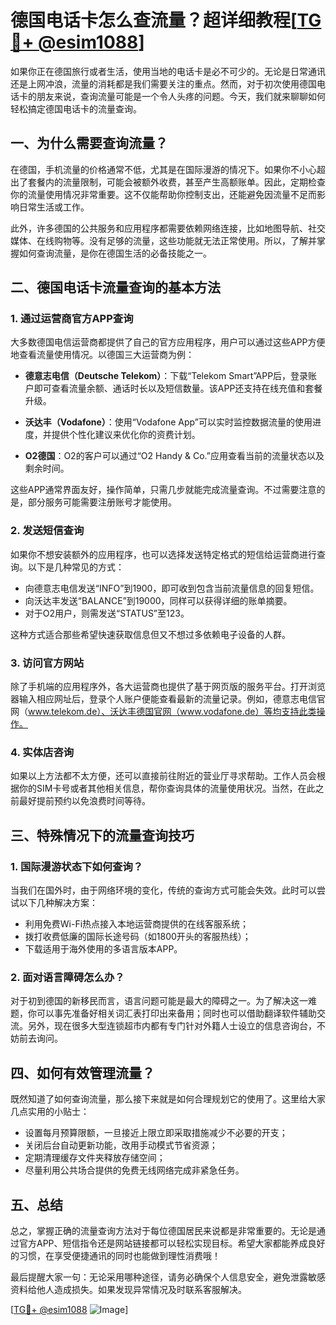 # 德国电话卡怎么查流量？超详细教程[[TG💪+ @esim1088](https://t.me/s/esim1088)]

如果你正在德国旅行或者生活，使用当地的电话卡是必不可少的。无论是日常通讯还是上网冲浪，流量的消耗都是我们需要关注的重点。然而，对于初次使用德国电话卡的朋友来说，查询流量可能是一个令人头疼的问题。今天，我们就来聊聊如何轻松搞定德国电话卡的流量查询。

## 一、为什么需要查询流量？

在德国，手机流量的价格通常不低，尤其是在国际漫游的情况下。如果你不小心超出了套餐内的流量限制，可能会被额外收费，甚至产生高额账单。因此，定期检查你的流量使用情况非常重要。这不仅能帮助你控制支出，还能避免因流量不足而影响日常生活或工作。

此外，许多德国的公共服务和应用程序都需要依赖网络连接，比如地图导航、社交媒体、在线购物等。没有足够的流量，这些功能就无法正常使用。所以，了解并掌握如何查询流量，是你在德国生活的必备技能之一。

## 二、德国电话卡流量查询的基本方法

### 1. 通过运营商官方APP查询

大多数德国电信运营商都提供了自己的官方应用程序，用户可以通过这些APP方便地查看流量使用情况。以德国三大运营商为例：

- **德意志电信（Deutsche Telekom）**：下载“Telekom Smart”APP后，登录账户即可查看流量余额、通话时长以及短信数量。该APP还支持在线充值和套餐升级。
  
- **沃达丰（Vodafone）**：使用“Vodafone App”可以实时监控数据流量的使用进度，并提供个性化建议来优化你的资费计划。

- **O2德国**：O2的客户可以通过“O2 Handy & Co.”应用查看当前的流量状态以及剩余时间。

这些APP通常界面友好，操作简单，只需几步就能完成流量查询。不过需要注意的是，部分服务可能需要注册账号才能使用。

### 2. 发送短信查询

如果你不想安装额外的应用程序，也可以选择发送特定格式的短信给运营商进行查询。以下是几种常见的方式：

- 向德意志电信发送“INFO”到1900，即可收到包含当前流量信息的回复短信。
- 向沃达丰发送“BALANCE”到19000，同样可以获得详细的账单摘要。
- 对于O2用户，则需发送“STATUS”至123。

这种方式适合那些希望快速获取信息但又不想过多依赖电子设备的人群。

### 3. 访问官方网站

除了手机端的应用程序外，各大运营商也提供了基于网页版的服务平台。打开浏览器输入相应网址后，登录个人账户便能查看最新的流量记录。例如，德意志电信官网（www.telekom.de）、沃达丰德国官网（www.vodafone.de）等均支持此类操作。

### 4. 实体店咨询

如果以上方法都不太方便，还可以直接前往附近的营业厅寻求帮助。工作人员会根据你的SIM卡号或者其他相关信息，帮你查询具体的流量使用状况。当然，在此之前最好提前预约以免浪费时间等待。

## 三、特殊情况下的流量查询技巧

### 1. 国际漫游状态下如何查询？

当我们在国外时，由于网络环境的变化，传统的查询方式可能会失效。此时可以尝试以下几种解决方案：

- 利用免费Wi-Fi热点接入本地运营商提供的在线客服系统；
- 拨打收费低廉的国际长途号码（如1800开头的客服热线）；
- 下载适用于海外使用的多语言版本APP。

### 2. 面对语言障碍怎么办？

对于初到德国的新移民而言，语言问题可能是最大的障碍之一。为了解决这一难题，你可以事先准备好相关词汇表打印出来备用；同时也可以借助翻译软件辅助交流。另外，现在很多大型连锁超市内都有专门针对外籍人士设立的信息咨询台，不妨前去询问。

## 四、如何有效管理流量？

既然知道了如何查询流量，那么接下来就是如何合理规划它的使用了。这里给大家几点实用的小贴士：

- 设置每月预算限额，一旦接近上限立即采取措施减少不必要的开支；
- 关闭后台自动更新功能，改用手动模式节省资源；
- 定期清理缓存文件夹释放存储空间；
- 尽量利用公共场合提供的免费无线网络完成非紧急任务。

## 五、总结

总之，掌握正确的流量查询方法对于每位德国居民来说都是非常重要的。无论是通过官方APP、短信指令还是网站链接都可以轻松实现目标。希望大家都能养成良好的习惯，在享受便捷通讯的同时也能做到理性消费哦！

最后提醒大家一句：无论采用哪种途径，请务必确保个人信息安全，避免泄露敏感资料给他人造成损失。如果发现异常情况及时联系客服解决。

[[TG💪+ @esim1088](https://t.me/s/esim1088) ![Image](https://i.postimg.cc/4NQfJmqS/Snipaste-2025-05-13-00-14-12.png)]